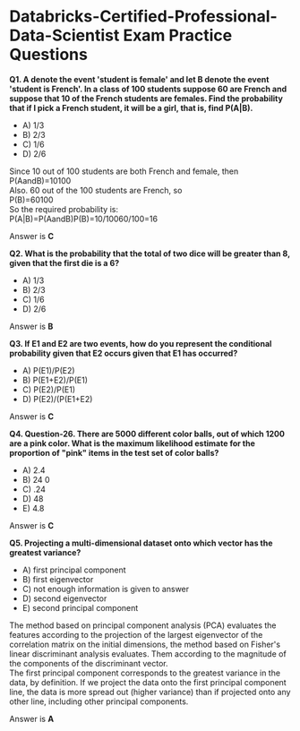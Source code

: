 <h1>Databricks-Certified-Professional-Data-Scientist Exam Practice Questions</h1>

<p><strong>Q1. A denote the event &#39;student is female&#39; and let B denote the event &#39;student is French&#39;. In a class of 100 students suppose 60 are French and suppose that 10 of the French students are females. Find the probability that if I pick a French student, it will be a girl, that is, find P(A|B).</strong></p>

<ul>
	<li>A) 1/3</li>
	<li>B) 2/3</li>
	<li>C) 1/6</li>
	<li>D) 2/6</li>
</ul>

<p>Since 10 out of 100 students are both French and female, then<br />
P(AandB)=10100<br />
Also. 60 out of the 100 students are French, so<br />
P(B)=60100<br />
So the required probability is:<br />
P(A|B)=P(AandB)P(B)=10/10060/100=16</p>

<p>Answer is <strong>C</strong></p>

<p><strong>Q2. What is the probability that the total of two dice will be greater than 8, given that the first die is a 6?</strong></p>

<ul>
	<li>A) 1/3</li>
	<li>B) 2/3</li>
	<li>C) 1/6</li>
	<li>D) 2/6</li>
</ul>

<p>Answer is <strong>B</strong></p>

<p><strong>Q3. If E1 and E2 are two events, how do you represent the conditional probability given that E2 occurs given that E1 has occurred?</strong></p>

<ul>
	<li>A) P(E1)/P(E2)</li>
	<li>B) P(E1+E2)/P(E1)</li>
	<li>C) P(E2)/P(E1)</li>
	<li>D) P(E2)/(P(E1+E2)</li>
</ul>

<p>Answer is <strong>C</strong></p>

<p><strong>Q4. Question-26. There are 5000 different color balls, out of which 1200 are a pink color. What is the maximum likelihood estimate for the proportion of &quot;pink&quot; items in the test set of color balls?</strong></p>

<ul>
	<li>A) 2.4</li>
	<li>B) 24 0</li>
	<li>C) .24</li>
	<li>D) 48</li>
	<li>E) 4.8</li>
</ul>

<p>Answer is <strong>C</strong></p>

<p><strong>Q5. Projecting a multi-dimensional dataset onto which vector has the greatest variance?</strong></p>

<ul>
	<li>A)&nbsp;first principal component</li>
	<li>B)&nbsp;first eigenvector</li>
	<li>C)&nbsp;not enough information is given to answer</li>
	<li>D)&nbsp;second eigenvector</li>
	<li>E)&nbsp;second principal component</li>
</ul>

<p>The method based on principal component analysis (PCA) evaluates the features according to the projection of the largest eigenvector of the correlation matrix on the initial dimensions, the method based on Fisher&#39;s linear discriminant analysis evaluates. Them according to the magnitude of the components of the discriminant vector.<br />
The first principal component corresponds to the greatest variance in the data, by definition. If we project the data onto the first principal component line, the data is more spread out (higher variance) than if projected onto any other line, including other principal components.</p>

<p>Answer is <strong>A</strong></p>
